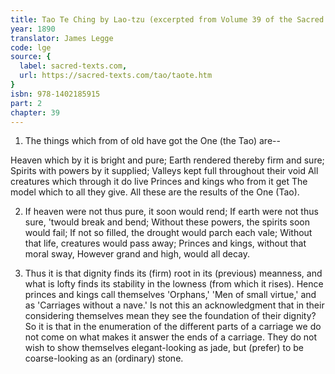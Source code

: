 ```yaml
---
title: Tao Te Ching by Lao-tzu (excerpted from Volume 39 of the Sacred Books of the East.)
year: 1890
translator: James Legge
code: lge
source: {
  label: sacred-texts.com,
  url: https://sacred-texts.com/tao/taote.htm
}
isbn: 978-1402185915
part: 2
chapter: 39
---
```

1. The things which from of old have got the One (the Tao) are--

Heaven which by it is bright and pure; 
Earth rendered thereby firm and sure; 
Spirits with powers by it supplied; 
Valleys kept full throughout their void 
All creatures which through it do live 
Princes and kings who from it get 
The model which to all they give. All these are the results of the
One (Tao). 

2. If heaven were not thus pure, it soon would rend; 
If earth were not thus sure, 'twould break and bend; 
Without these powers, the spirits soon would fail; 
If not so filled, the drought would parch each vale; 
Without that life, creatures would pass away; 
Princes and kings, without that moral sway, 
However grand and high, would all decay. 

3. Thus it is that dignity finds its (firm) root in its (previous)
meanness, and what is lofty finds its stability in the lowness (from
which it rises). Hence princes and kings call themselves 'Orphans,'
'Men of small virtue,' and as 'Carriages without a nave.' Is not this
an acknowledgment that in their considering themselves mean they see
the foundation of their dignity? So it is that in the enumeration
of the different parts of a carriage we do not come on what makes
it answer the ends of a carriage. They do not wish to show themselves
elegant-looking as jade, but (prefer) to be coarse-looking as an (ordinary)
stone.